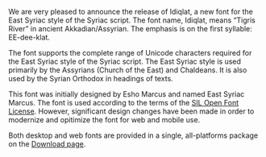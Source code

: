 
We are very pleased to announce the release of Idiqlat, a new font for the East Syriac style of the Syriac script. The font name, Idiqlat, means “Tigris River” in ancient Akkadian/Assyrian. The emphasis is on the first syllable: EE-dee-klat.

The font supports the complete range of Unicode characters required for the East Syriac style of the Syriac script. The East Syriac style is used primarily by the Assyrians (Church of the East) and Chaldeans. It is also used by the Syrian Orthodox in headings of texts.

This font was initially designed by Esho Marcus and named East Syriac Marcus. The font is used according to the terms of the [SIL Open Font License](https://openfontlicense.org/). However, significant design changes have been made in order to modernize and opitimize the font for web and mobile use.

Both desktop and web fonts are provided in a single, all-platforms package on the [Download page](https://github.com/silnrsi/font-idiqlat/releases).

